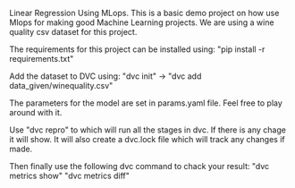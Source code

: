 Linear Regression Using MLops. This is a basic demo project on how use Mlops for making good Machine Learning projects.
We are using a wine quality csv dataset for this project.

The requirements for this project can be installed using:
"pip install -r requirements.txt"

Add the dataset to DVC using:
"dvc init" ->
"dvc add data_given/winequality.csv"

The parameters for the model are set in params.yaml file. Feel free to play around with it.

Use "dvc repro" to which will run all the stages in dvc. If there is any chage it will show. It will also create a dvc.lock file which will track any changes if made.

Then finally use the following dvc command to chack your result:
"dvc metrics show"
"dvc metrics diff"
